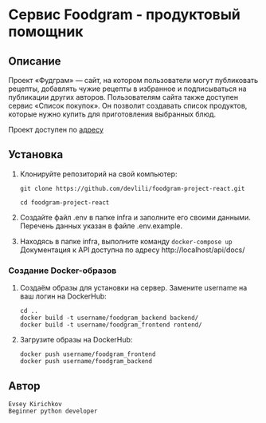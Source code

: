 # Cервис Foodgram - продуктовый помощник

## Описание

Проект «Фудграм» — сайт, на котором пользователи могут публиковать рецепты, добавлять чужие рецепты в избранное и подписываться на публикации других авторов. Пользователям сайта также доступен сервис «Список покупок». Он позволит создавать список продуктов, которые нужно купить для приготовления выбранных блюд. 

Проект доступен по [адресу](http://158.160.76.203/)

## Установка

1. Клонируйте репозиторий на свой компьютер:

    ```
    git clone https://github.com/devlili/foodgram-project-react.git
    ```
    ```
    cd foodgram-project-react
    ```
2. Создайте файл .env в папке infra и заполните его своими данными. Перечень данных указан в файле .env.example.

3. Находясь в папке infra, выполните команду ```docker-compose up```  
Документация к API доступна по адресу http://localhost/api/docs/ 

### Создание Docker-образов

1.  Создаём образы для установки на сервер. Замените username на ваш логин на DockerHub:

    ```
    cd ..
    docker build -t username/foodgram_backend backend/
    docker build -t username/foodgram_frontend rontend/
    ```

2. Загрузите образы на DockerHub:

    ```
    docker push username/foodgram_frontend
    docker push username/foodgram_backend
    ```

## Автор

    Evsey Kirichkov
    Beginner python developer